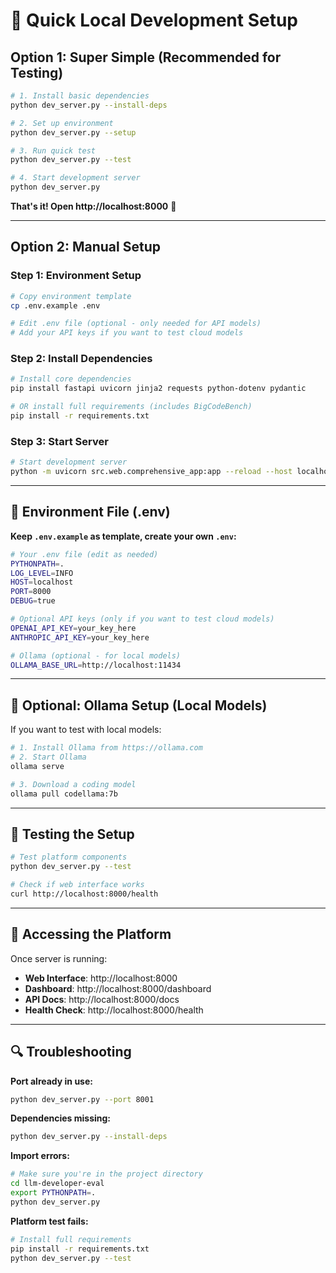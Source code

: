 # 🚀 Quick Local Development Setup

## **Option 1: Super Simple (Recommended for Testing)**

```bash
# 1. Install basic dependencies
python dev_server.py --install-deps

# 2. Set up environment
python dev_server.py --setup

# 3. Run quick test
python dev_server.py --test

# 4. Start development server
python dev_server.py
```

**That's it! Open http://localhost:8000** 🎉

---

## **Option 2: Manual Setup**

### **Step 1: Environment Setup**
```bash
# Copy environment template
cp .env.example .env

# Edit .env file (optional - only needed for API models)
# Add your API keys if you want to test cloud models
```

### **Step 2: Install Dependencies**
```bash
# Install core dependencies
pip install fastapi uvicorn jinja2 requests python-dotenv pydantic

# OR install full requirements (includes BigCodeBench)
pip install -r requirements.txt
```

### **Step 3: Start Server**
```bash
# Start development server
python -m uvicorn src.web.comprehensive_app:app --reload --host localhost --port 8000
```

---

## **🔧 Environment File (.env)**

**Keep `.env.example` as template, create your own `.env`:**

```bash
# Your .env file (edit as needed)
PYTHONPATH=.
LOG_LEVEL=INFO
HOST=localhost
PORT=8000
DEBUG=true

# Optional API keys (only if you want to test cloud models)
OPENAI_API_KEY=your_key_here
ANTHROPIC_API_KEY=your_key_here

# Ollama (optional - for local models)
OLLAMA_BASE_URL=http://localhost:11434
```

---

## **🤖 Optional: Ollama Setup (Local Models)**

If you want to test with local models:

```bash
# 1. Install Ollama from https://ollama.com
# 2. Start Ollama
ollama serve

# 3. Download a coding model
ollama pull codellama:7b
```

---

## **🧪 Testing the Setup**

```bash
# Test platform components
python dev_server.py --test

# Check if web interface works
curl http://localhost:8000/health
```

---

## **📱 Accessing the Platform**

Once server is running:
- **Web Interface**: http://localhost:8000
- **Dashboard**: http://localhost:8000/dashboard  
- **API Docs**: http://localhost:8000/docs
- **Health Check**: http://localhost:8000/health

---

## **🔍 Troubleshooting**

**Port already in use:**
```bash
python dev_server.py --port 8001
```

**Dependencies missing:**
```bash
python dev_server.py --install-deps
```

**Import errors:**
```bash
# Make sure you're in the project directory
cd llm-developer-eval
export PYTHONPATH=.
python dev_server.py
```

**Platform test fails:**
```bash
# Install full requirements
pip install -r requirements.txt
python dev_server.py --test
```
